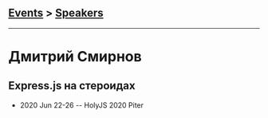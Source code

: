 ## [Events](../README.md) > [Speakers](../speakers.md)
---

# Дмитрий Смирнов

## Express.js на стероидах
- 2020 Jun 22-26 -- HolyJS 2020 Piter    
